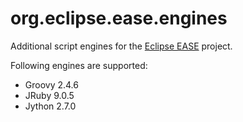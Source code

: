 # org.eclipse.ease.engines
Additional script engines for the [Eclipse EASE](https://www.eclipse.org/ease/) project.

Following engines are supported:

* Groovy 2.4.6
* JRuby 9.0.5
* Jython 2.7.0
